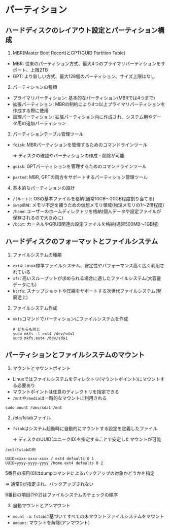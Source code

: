 # パーティション

## ハードディスクのレイアウト設定とパーティション構成

1. MBR(Master Boot Recort)とGPT(GUID Partition Table)

- MBR: 従来のパーティション方式、最大4つのプライマリパーティションをサポート、上限2TB
- GPT: より新しい方式、最大128個のパーティション、サイズ上限はなし

2. パーティションの種類

- プライマリパーティション: 基本的なパーティション(MBRでは4つまで)
- 拡張パーティション: MBRの制約により4つ以上プライマリパーティションを作成する際に使用
- 論理パーティション: 拡張パーティション内に作成され、システム用やデータ用の追加パーティション

3. パーティションテーブル管理ツール

- `fdisk`: MBRパーティションを管理するためのコマンドラインツール

  => ディスクの確認やパーティションの作成・削除が可能

- `gdisk`: GPTパーティションを管理するためのコマンドラインツール
- `parted`: MBR, GPTの両方をサポートするパーティション管理ツール

4. 基本的なパーティションの設計

- `/(ルート)`: OSの基本ファイルを格納(通常10GB～20GB程度割り当てる)
- `swap領域`: メモリ不足を補うための仮想メモリ領域(物理メモリの1～2倍程度)
- `/home`: ユーザーのホームディレクトリを格納(個人データや設定ファイルが保存されるので大きめに)
- `/boot`: カーネルやGRUB関連の設定ファイルを格納(通常500MB～1GB程)

## ハードディスクのフォーマットとファイルシステム

1. ファイルシステムの種類

- `ext4`: Linux標準ファイルシステム、安定性やパフォーマンス高く広く利用されている
- `xfs`: 高いスループットが求められる場合に適したファイルシステム(大容量データにも)
- `btrfs`: スナップショットや圧縮をサポートする次世代ファイルシステム(発展途上)

2. ファイルシステム作成

- `mkfs`コマンドでパーティションにファイルシステムを作成
  ```
  # どちらも同じ
  sudo mkfs -t ext4 /dev/sda1
  sudo mkfs.ext4 /dev/sda1
  ```

## パーティションとファイルシステムのマウント

1. マウントとマウントポイント

- Linuxではファイルシステムをディレクトリ(マウントポイント)にマウントする必要あり
- マウントポイントは任意のディレクトリを指定できる
- `/mnt`や`/media`は一時的なマウントに利用される

```
sudo mount /dev/sda1 /mnt
```

2. /etc/fstabファイル

- `fstab`はシステム起動時に自動的にマウントする設定を定義したファイル

  => ディスクのUUID(ユニークID)を指定することで安定したマウントが可能

`/ect/fstabの例`

```
UUID=xxxx-xxxx-xxxx / ext4 defaults 0 1
UUID=yyyy-yyyy-yyyy /home ext4 defaults 0 2
```
5番目の項目(0)はdumpコマンドによるバックアップの対象かどうかを指定

=> 通常0が指定され、バックアップされない

6番目の項目(1や2)はファイルシステムのチェックの順序

3. 自動マウントとアンマウント

- `mount -a`: `fstab`に基づいてすべての未マウントファイルシステムをマウント
- `umount`: マウントを解除(アンマウント)

